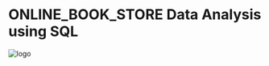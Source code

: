  # ONLINE_BOOK_STORE Data Analysis using SQL
  ![logo](https://github.com/user-attachments/assets/b0a5d67b-9275-4b43-a364-8953fc571943)
